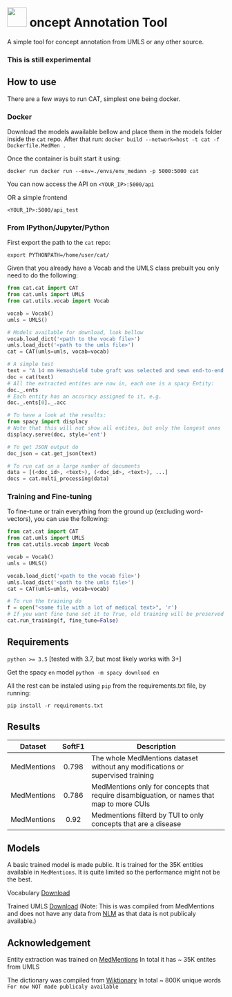 # <img src="https://github.com/w-is-h/cat/blob/master/media/cat-logo.png" width=45> oncept Annotation Tool

A simple tool for concept annotation from UMLS or any other source.

### This is still experimental


## How to use
There are a few ways to run CAT, simplest one being docker.

### Docker
Download the models awailable bellow and place them in the models folder inside the `cat` repo. After
that run:
`docker build --network=host -t cat -f Dockerfile.MedMen .`

Once the container is built start it using:

`docker run docker run --env=./envs/env_medann -p 5000:5000 cat`

You can now access the API on
`<YOUR_IP>:5000/api`

OR a simple frontend

`<YOUR_IP>:5000/api_test`


### From IPython/Jupyter/Python

First export the path to the `cat` repo:

`export PYTHONPATH=/home/user/cat/`


Given that you already have a Vocab and the UMLS class prebuilt you only need to do the following:
```python
from cat.cat import CAT
from cat.umls import UMLS
from cat.utils.vocab import Vocab

vocab = Vocab()
umls = UMLS()

# Models available for download, look bellow
vocab.load_dict('<path to the vocab file>')
umls.load_dict('<path to the umls file>') 
cat = CAT(umls=umls, vocab=vocab)

# A simple test
text = "A 14 mm Hemashield tube graft was selected and sewn end-to-end fashion to the proximal aorta using a semi continuous 3-0 Prolene suture."
doc = cat(text)
# All the extracted entites are now in, each one is a spacy Entity:
doc._.ents
# Each entity has an accuracy assigned to it, e.g.
doc._.ents[0]._.acc

# To have a look at the results:
from spacy import displacy
# Note that this will not show all entites, but only the longest ones
displacy.serve(doc, style='ent')

# To get JSON output do
doc_json = cat.get_json(text)

# To run cat on a large number of documents
data = [(<doc_id>, <text>), (<doc_id>, <text>), ...]
docs = cat.multi_processing(data)
```

### Training and Fine-tuning

To fine-tune or train everything from the ground up (excluding word-vectors), you can use the following:
```python
from cat.cat import CAT
from cat.umls import UMLS
from cat.utils.vocab import Vocab

vocab = Vocab()
umls = UMLS()

vocab.load_dict('<path to the vocab file>')
umls.load_dict('<path to the umls file>')
cat = CAT(umls=umls, vocab=vocab)

# To run the training do
f = open("<some file with a lot of medical text>", 'r')
# If you want fine tune set it to True, old training will be preserved
cat.run_training(f, fine_tune=False)
```


## Requirements
`python >= 3.5` [tested with 3.7, but most likely works with 3+]

Get the spacy `en` model
`python -m spacy download en`

All the rest can be instaled using `pip` from the requirements.txt file, by running:

`pip install -r requirements.txt`


## Results

| Dataset | SoftF1 | Description |
| --- | :---: | --- |
| MedMentions | 0.798 | The whole MedMentions dataset without any modifications or supervised training |
| MedMentions | 0.786 | MedMentions only for concepts that require disambiguation, or names that map to more CUIs |
| MedMentions | 0.92 | Medmentions filterd by TUI to only concepts that are a disease |


## Models
A basic trained model is made public. It is trained for the 35K entities available in `MedMentions`. It is quite limited
so the performance might not be the best.

Vocabulary [Download](https://drive.google.com/file/d/1OJ6UTcm6JrJBN8Rx0Ykjg1uWuS17DPr3/view?usp=sharing)

Trained UMLS [Download](https://drive.google.com/file/d/1KPUdFFTTiD8Wp2xHr9QX-tTwnZ143twd/view?usp=sharing)
(Note: This is was compiled from MedMentions and does not have any data from [NLM](https://www.nlm.nih.gov/research/umls/) as
that data is not publicaly available.)


## Acknowledgement
Entity extraction was trained on [MedMentions](https://github.com/chanzuckerberg/MedMentions) In total it has ~ 35K entites from UMLS

The dictionary was compiled from [Wiktionary](https://en.wiktionary.org/wiki/Wiktionary:Main_Page) In total ~ 800K unique words `For now NOT made publicaly available`
